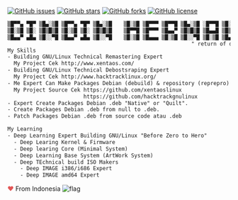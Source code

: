 [![GitHub issues](https://img.shields.io/github/issues/dindinG41TR3/myremastering)](https://github.com/dindinG41TR3/myremastering/issues)
[![GitHub stars](https://img.shields.io/github/stars/dindinG41TR3/myremastering)](https://github.com/dindinG41TR3/myremastering/stargazers)
[![GitHub forks](https://img.shields.io/github/forks/dindinG41TR3/myremastering)](https://github.com/dindinG41TR3/myremastering/network)
[![GitHub license](https://img.shields.io/github/license/dindinG41TR3/myremastering)](https://github.com/dindinG41TR3/myremastering/blob/master/COPYING) 

````txt
▒█▀▀▄ ▀█▀ ▒█▄░▒█ ▒█▀▀▄ ▀█▀ ▒█▄░▒█ 　 ▒█░▒█ ▒█▀▀▀ ▒█▀▀█ ▒█▄░▒█ ░█▀▀█ ▒█░░▒█ ░█▀▀█ ▒█▄░▒█ 
▒█░▒█ ▒█░ ▒█▒█▒█ ▒█░▒█ ▒█░ ▒█▒█▒█ 　 ▒█▀▀█ ▒█▀▀▀ ▒█▄▄▀ ▒█▒█▒█ ▒█▄▄█ ▒█▒█▒█ ▒█▄▄█ ▒█▒█▒█ 
▒█▄▄▀ ▄█▄ ▒█░░▀█ ▒█▄▄▀ ▄█▄ ▒█░░▀█ 　 ▒█░▒█ ▒█▄▄▄ ▒█░▒█ ▒█░░▀█ ▒█░▒█ ▒█▄▀▄█ ▒█░▒█ ▒█░░▀█
                                                          " return of dreams come true"
My Skills
- Building GNU/Linux Technical Remastering Expert
  My Project Cek http://www.xentaos.com/
- Building GNU/Linux Technical Debostsraping Expert
  My Project Cek http://www.hacktracklinux.org/
- Me Expert Can Make Packages Debian (debuild) & repository (reprepro)
  My Project Source Cek https://github.com/xentaoslinux 
                        https://github.com/hacktrackgnulinux
- Expert Create Packages Debian .deb "Native" or "Quilt".
- Create Packages Debian .deb from null to .deb.
- Patch Packages Debian .deb from source code atau .deb

My Learning
- Deep Learning Expert Building GNU/Linux "Before Zero to Hero"
  - Deep Learing Kernel & Firmware
  - Deep learing Core (Minimal System)
  - Deep Learning Base System (ArtWork System)
  - Deep TEchnical build ISO Makers
    - Deep IMAGE i386/i686 Expert
    - Deep IMAGE amd64 Expert
````
<span style="color: #e25555;">&#9829;</span> From Indonesia ![flag](http://www.flags-and-anthems.com/images/flags/i/flag-indonesia-wehende-flagge-12x18.gif)
